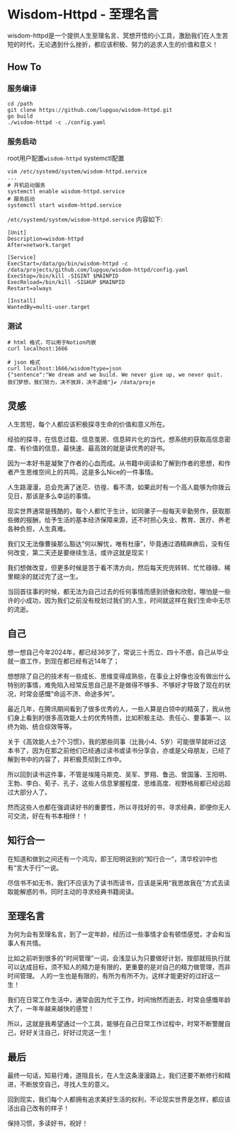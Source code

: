 # Wisdom-Httpd - 至理名言

wisdom-httpd是一个提供人生至理名言、冥想开悟的小工具，激励我们在人生苦短的时代，无论遇到什么挫折，都应该积极、努力的追求人生的价值和意义！

## How To

### 服务编译

```shell
cd /path
git clone https://github.com/lupguo/wisdom-httpd.git
go build
./wisdom-httpd -c ./config.yaml
```

### 服务启动

root用户配置`wisdom-httpd` systemctl配置

```shell
vim /etc/systemd/system/wisdom-httpd.service
...
# 开机启动服务
systemctl enable wisdom-httpd.service
# 服务启动
systemctl start wisdom-httpd.service
```

`/etc/systemd/system/wisdom-httpd.service` 内容如下:

```shell
[Unit]
Description=wisdom-httpd
After=network.target

[Service]
ExecStart=/data/go/bin/wisdom-httpd -c /data/projects/github.com/lupguo/wisdom-httpd/config.yaml
ExecStop=/bin/kill -SIGINT $MAINPID
ExecReload=/bin/kill -SIGHUP $MAINPID
Restart=always

[Install]
WantedBy=multi-user.target
```

### 测试

```shell
# html 格式，可以用于Notion内嵌
curl localhost:1666

# json 格式
curl localhost:1666/wisdom?type=json
{"sentence":"We dream and we build. We never give up, we never quit. 我们梦想，我们努力，决不放弃，决不退缩"}✔ /data/proje 
```

## 灵感

人生苦短，每个人都应该积极探寻生命的价值和意义所在。

经验的探寻，在信息过载、信息茧房、信息碎片化的当代，想系统的获取高信息密度、有价值的信息，最快速、最高效的就是读优秀的好书。

因为一本好书是凝聚了作者的心血而成。从书籍中阅读和了解到作者的思想，和作者产生思维空间上的共鸣，这是多么Nice的一件事情。

人生路漫漫，总会充满了迷茫、彷徨、看不清，如果此时有一个高人能够为你拨云见日，那该是多么幸运的事情。

现实世界通常是残酷的，每个人都忙于生计，如同骡子一般每天辛勤劳作，获取那些微的报酬，给予生活的基本经济保障来源，还不时担心失业、教育、医疗、养老各种负担，人生真难。

我们又无法像曹操那么豁达“何以解忧，唯有杜康”，毕竟通过酒精麻痹后，没有任何改变，第二天还是要继续生活，或许这就是现实！

我们想做改变，但更多时候是苦于看不清方向，然后每天兜兜转转、忙忙碌碌、稀里糊涂的就过完了这一生。

当回首往事的时候，都无法为自己过去的任何事情而感到骄傲和欣慰，哪怕是一些许的小成功，因为我们之前没有规划过我们的人生，时间就这样在我们生命中无尽的流逝。

## 自己

想一想自己今年2024年，都已经36岁了，常说三十而立、四十不惑，自己从毕业就一直工作，到现在都已经有近14年了；

想想除了自己的技术有一些成长、思维变得成熟些，在事业上好像也没有做出什么特别的事情，难免陷入经常反思自己是不是做得不够多、不够好才导致了现在的状况，时常会感慨“命运不济、命途多舛”。

最近几年，在腾讯期间看到了很多优秀的人，一些人算是白领中的精英了，我从他们身上看到的很多高效能人士的优秀特质，比如积极主动、责任心、要事第一、以终为始、统合综效等等。

关于《高效能人士7个习惯》，我的那些同事（比我小4、5岁）可能很早就听过这本书了，因为在那之前他们已经通过读书或读书分享会，亦或是父母朋友，已经了解到书中的内容了，并积极贯彻到工作中。

所以回到读书这件事，不管是埃隆马斯克、吴军、罗翔、鲁迅、曾国藩、王阳明、王勃、李白、荀子、孔子，这些人信息掌握程度、思维高度、视野格局都已经远超过大部分人了。

然而这些人也都在强调读好书的重要性，所以寻找好的书，寻求经典，即便你无人可交流，好在有书本相伴！！

## 知行合一

在知道和做到之间还有一个鸿沟，即王阳明说到的“知行合一”，清华校训中也有“言大于行”一说。

尽信书不如无书，我们不应该为了读书而读书，应该是采用“我思故我在”方式去读取能解惑的书，同时主动的寻求经典书籍阅读。

## 至理名言

为何为会有至理名言，到了一定年龄，经历过一些事情才会有顿悟感觉，才会和当事人有共情。

比如之前听到很多的"时间管理"一词，会浅显认为只要做好计划，按部就班执行就可以达成目标，须不知人的精力是有限的，更重要的是对自己的精力做管理，而非时间管理。
人的一生也是有限的，有所为有所不为，这样才能更好的过好这一生！

我们在日常工作生活中，通常会因为忙于工作，时间悄然而逝去，时常会感慨年龄大了，一年年越来越快的感觉！

所以，这就是我希望通过一个工具，能够在自己日常工作过程中，时常不断警醒自己，好好关注自己，好好过完这一生！

## 最后

最终一句话，知易行难，道阻且长，在人生这条漫漫路上，我们还要不断修行和精进，不断放空自己，寻找人生的意义。

回到现实，我们每个人都拥有追求美好生活的权利，不论现实世界是怎样，都应该活出自己改有的样子！

保持习惯，多读好书，祝好！